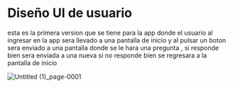 # Diseño UI de usuario 

esta es la primera version que se tiene para la app donde el usuario al ingresar en la app sera llevado a una pantalla de inicio y al pulsar un boton sera enviado a una pantalla donde se le hara una pregunta , si responde bien sera enviada a una nueva si no responde bien se regresara a la pantalla de inicio 



![Untitled (1)_page-0001](https://user-images.githubusercontent.com/103227489/221455595-318acd95-2be8-444b-a927-7708adf1873f.jpg)
